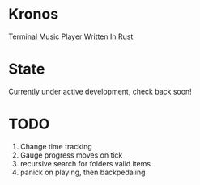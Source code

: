 # Kronos
Terminal Music Player Written In Rust

# State
Currently under active development, check back soon!

# TODO
1. Change time tracking 
2. Gauge progress moves on tick
5. recursive search for folders valid items
6. panick on playing, then backpedaling